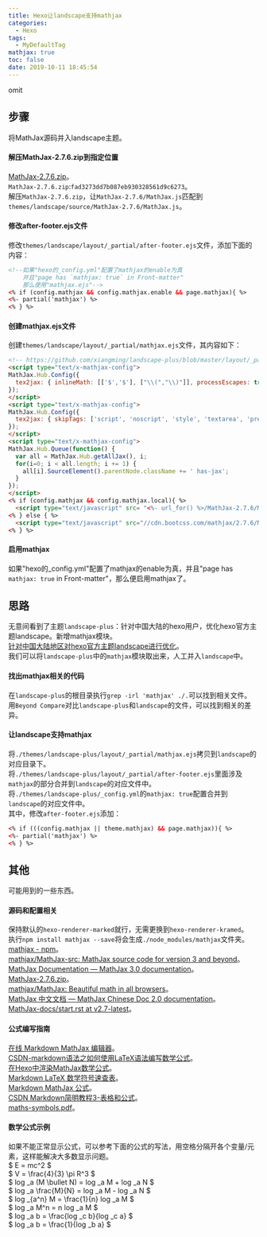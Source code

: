 ```yaml
---
title: Hexo让landscape支持mathjax
categories:
  - Hexo
tags:
  - MyDefaultTag
mathjax: true
toc: false
date: 2019-10-11 18:45:54
---
```

omit
<!--more-->

## 步骤  
将MathJax源码并入landscape主题。  

#### 解压MathJax-2.7.6.zip到指定位置  
[MathJax-2.7.6.zip](https://github.com/mathjax/MathJax/archive/2.7.6.zip)。  
`MathJax-2.7.6.zip`:`fad3273dd7b087eb930328561d9c6273`。  
解压`MathJax-2.7.6.zip`，让`MathJax-2.7.6/MathJax.js`匹配到`themes/landscape/source/MathJax-2.7.6/MathJax.js`。  

#### 修改after-footer.ejs文件  
修改`themes/landscape/layout/_partial/after-footer.ejs`文件，添加下面的内容：
```html
<!--如果"hexo的_config.yml"配置了mathjax的enable为真
    并且"page has `mathjax: true` in Front-matter"
    那么使用"mathjax.ejs"-->
<% if (config.mathjax && config.mathjax.enable && page.mathjax){ %>
<%- partial('mathjax') %>
<% } %>
```

#### 创建mathjax.ejs文件  
创建`themes/landscape/layout/_partial/mathjax.ejs`文件，其内容如下：
```html
<!-- https://github.com/xiangming/landscape-plus/blob/master/layout/_partial/mathjax.ejs -->
<script type="text/x-mathjax-config">
MathJax.Hub.Config({
  tex2jax: { inlineMath: [['$','$'], ["\\(","\\)"]], processEscapes: true }
});
</script>
<script type="text/x-mathjax-config">
MathJax.Hub.Config({
  tex2jax: { skipTags: ['script', 'noscript', 'style', 'textarea', 'pre', 'code'] }
});
</script>
<script type="text/x-mathjax-config">
MathJax.Hub.Queue(function() {
  var all = MathJax.Hub.getAllJax(), i;
  for(i=0; i < all.length; i += 1) {
    all[i].SourceElement().parentNode.className += ' has-jax';
  }
});
</script>
<% if (config.mathjax && config.mathjax.local){ %>
  <script type="text/javascript" src= "<%- url_for() %>/MathJax-2.7.6/MathJax.js?config=TeX-AMS-MML_HTMLorMML"></script>
<% } else { %>
  <script type="text/javascript" src="//cdn.bootcss.com/mathjax/2.7.6/MathJax.js?config=TeX-AMS-MML_HTMLorMML"></script>
<% } %>
```

#### 启用mathjax  
如果"hexo的_config.yml"配置了mathjax的enable为真，并且"page has `mathjax: true` in Front-matter"，那么便启用mathjax了。  

## 思路  
无意间看到了主题`landscape-plus`：针对中国大陆的hexo用户，优化hexo官方主题landscape。新增mathjax模块。  
[针对中国大陆地区对hexo官方主题landscape进行优化](https://github.com/xiangming/landscape-plus)。  
我们可以将`landscape-plus`中的`mathjax`模块取出来，人工并入`landscape`中。  

#### 找出mathjax相关的代码  
在`landscape-plus`的根目录执行`grep -irl 'mathjax' ./.`可以找到相关文件。  
用`Beyond Compare`对比`landscape-plus`和`landscape`的文件，可以找到相关的差异。  

#### 让landscape支持mathjax  
将`./themes/landscape-plus/layout/_partial/mathjax.ejs`拷贝到`landscape`的对应目录下。  
将`./themes/landscape-plus/layout/_partial/after-footer.ejs`里面涉及`mathjax`的部分合并到`landscape`的对应文件中。  
将`./themes/landscape-plus/_config.yml`的`mathjax: true`配置合并到`landscape`的对应文件中。  
其中，修改`after-footer.ejs`添加：
```html
<% if (((config.mathjax || theme.mathjax) && page.mathjax)){ %>
<%- partial('mathjax') %>
<% } %>
```

## 其他  
可能用到的一些东西。  

#### 源码和配置相关  
保持默认的`hexo-renderer-marked`就行，无需更换到`hexo-renderer-kramed`。  
执行`npm install mathjax --save`将会生成`./node_modules/mathjax`文件夹。  
[mathjax - npm](https://www.npmjs.com/package/mathjax)。  
[mathjax/MathJax-src: MathJax source code for version 3 and beyond](https://github.com/mathjax/MathJax-src)。  
[MathJax Documentation — MathJax 3.0 documentation](http://docs.mathjax.org/en/latest/index.html)。  
[MathJax-2.7.6.zip](https://github.com/mathjax/MathJax/archive/2.7.6.zip)。  
[mathjax/MathJax: Beautiful math in all browsers](https://github.com/mathjax/MathJax)。  
[MathJax 中文文档 — MathJax Chinese Doc 2.0 documentation](https://mathjax-chinese-doc.readthedocs.io/en/latest/)。  
[MathJax-docs/start.rst at v2.7-latest](https://github.com/mathjax/MathJax-docs/blob/v2.7-latest/start.rst)。  

#### 公式编写指南  
[在线 Markdown MathJax 编辑器](https://kerzol.github.io/markdown-mathjax/editor.html)。  
[CSDN-markdown语法之如何使用LaTeX语法编写数学公式](https://blog.csdn.net/lanxuezaipiao/article/details/44341645)。  
[在Hexo中渲染MathJax数学公式](https://www.cnblogs.com/wangxin37/p/8185688.html)。  
[Markdown LaTeX 数学符号速查表](https://www.rdtoc.com/tutorial/markdown-latex-tutorial.html)。  
[Markdown MathJax 公式](https://www.rdtoc.com/tutorial/markdown-mathjax-tutorial.html)。  
[CSDN Markdown简明教程3-表格和公式](https://blog.csdn.net/whqet/article/details/44277965)。  
[maths-symbols.pdf](http://mirrors.sjtug.sjtu.edu.cn/ctan/info/symbols/math/maths-symbols.pdf)。  

#### 数学公式示例  
如果不能正常显示公式，可以参考下面的公式的写法，用空格分隔开各个变量/元素，这样能解决大多数显示问题。  
$ E = mc^2 $  
$ V = \frac{4}{3} \pi R^3 $  
$ log _a (M \bullet N) = log _a M + log _a N $  
$ log _a \frac{M}{N} = log _a M - log _a N $  
$ log _{a^n} M = \frac{1}{n} log _a M $  
$ log _a M^n = n log _a M $  
$ log _a b = \frac{log _c b}{log _c a} $  
$ log _a b = \frac{1}{log _b a} $  
